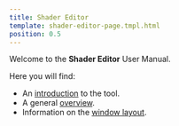 ```yaml
---
title: Shader Editor
template: shader-editor-page.tmpl.html
position: 0.5
---
```


Welcome to the __Shader Editor__ User Manual.

Here you will find:
- An [introduction][1] to the tool.
- A general [overview][3].
- Information on the [window layout][2].

[1]: /shader-editor/introduction
[2]: /shader-editor/window-layout
[3]: /shader-editor/workflow
